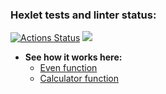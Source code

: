 ### Hexlet tests and linter status:
[![Actions Status](https://github.com/Linkshegelianer/java-project-61/workflows/hexlet-check/badge.svg)](https://github.com/Linkshegelianer/java-project-61/actions)
<a href="https://codeclimate.com/github/Linkshegelianer/java-project-61/maintainability"><img src="https://api.codeclimate.com/v1/badges/e9f55103715222e38df9/maintainability" /></a> 

* **See how it works here:**
  * [Even function](https://asciinema.org/a/rP18cocdRgdVNCiwuv6w4V44K)
  * [Calculator function](https://asciinema.org/a/EGHLYGUgArQtzKS2p1wBHDDh7)

